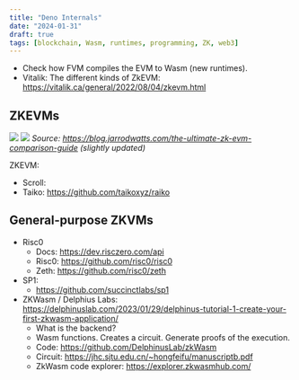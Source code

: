 ```yaml
---
title: "Deno Internals"
date: "2024-01-31"
draft: true
tags: [blockchain, Wasm, runtimes, programming, ZK, web3]
---
```


- Check how FVM compiles the EVM to Wasm (new runtimes).
- Vitalik: The different kinds of ZkEVM: https://vitalik.ca/general/2022/08/04/zkevm.html

## ZKEVMs
![](../images/zkevm-comparison.png)
![](../images/zkevm-landscape.png)
*Source: https://blog.jarrodwatts.com/the-ultimate-zk-evm-comparison-guide (slightly updated)*


ZKEVM:
- Scroll: 
- Taiko: https://github.com/taikoxyz/raiko


## General-purpose ZKVMs
- Risc0
  - Docs: https://dev.risczero.com/api
  - Risc0: https://github.com/risc0/risc0
  - Zeth: https://github.com/risc0/zeth
- SP1:
  - https://github.com/succinctlabs/sp1
- ZKWasm / Delphius Labs: https://delphinuslab.com/2023/01/29/delphinus-tutorial-1-create-your-first-zkwasm-application/
  - What is the backend?
  - Wasm functions. Creates a circuit. Generate proofs of the execution.
  - Code: https://github.com/DelphinusLab/zkWasm
  - Circuit: https://jhc.sjtu.edu.cn/~hongfeifu/manuscriptb.pdf
  - ZkWasm code explorer: https://explorer.zkwasmhub.com/
